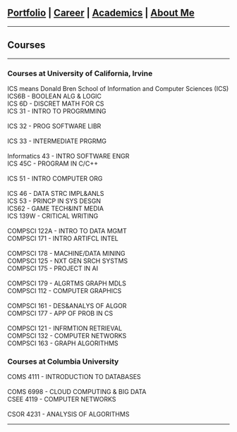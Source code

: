 ## [Portfolio](https://yizhuowu.github.io/) | [Career](https://yizhuowu.github.io/career) | [Academics](https://yizhuowu.github.io/) | [About Me](https://yizhuowu.github.io/)
---
## Courses
---
### Courses at University of California, Irvine
ICS means Donald Bren School of Information and Computer Sciences (ICS)
ICS6B - BOOLEAN ALG & LOGIC<br>
ICS 6D - DISCRET MATH FOR CS<br>
ICS 31 - INTRO TO PROGRMMING<br>         
ICS 32 - PROG SOFTWARE LIBR<br>           
ICS 33 - INTERMEDIATE PRGRMG<br>          
Informatics 43 - INTRO SOFTWARE ENGR<br> 
ICS 45C - PROGRAM IN C/C++<br>            
ICS 51 - INTRO COMPUTER ORG<br>            
ICS 46 - DATA STRC IMPL&ANLS<br>
ICS 53 - PRINCP IN SYS DESGN<br>
ICS62 - GAME TECH&INT MEDIA<br>
ICS 139W - CRITICAL WRITING<br>	          
COMPSCI 122A - INTRO TO DATA MGMT<br>
COMPSCI 171 - INTRO ARTIFCL INTEL<br>  
COMPSCI 178 - MACHINE/DATA MINING<br>
COMPSCI 125 - NXT GEN SRCH SYSTMS<br>
COMPSCI 175 - PROJECT IN AI<br>          
COMPSCI 179 - ALGRTMS GRAPH MDLS<br>
COMPSCI 112 - COMPUTER GRAPHICS<br>       
COMPSCI 161 - DES&ANALYS OF ALGOR<br>
COMPSCI 177 - APP OF PROB IN CS<br>       
COMPSCI 121 - INFRMTION RETRIEVAL<br>
COMPSCI 132 - COMPUTER NETWORKS<br> 
COMPSCI 163 - GRAPH ALGORITHMS<br>

### Courses at Columbia University
COMS 4111 - INTRODUCTION TO DATABASES<br>     
COMS 6998 - CLOUD COMPUTING & BIG DATA<br>
CSEE 4119 - COMPUTER NETWORKS<br>             
CSOR 4231 - ANALYSIS OF ALGORITHMS<br>





---
<!-- Remove above link if you don't want to attibute -->